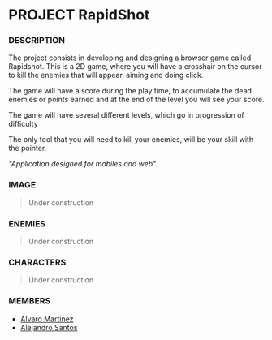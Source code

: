 # PROJECT RapidShot

### DESCRIPTION

The project consists in developing and designing a browser game called Rapidshot. This is a 2D game, where you will have a crosshair on the cursor to kill the enemies that will appear, aiming and doing click.

The game will have a score during the play time, to accumulate the dead enemies or points earned and at the end of the level you will see your score.

The game will have several different levels, which go in progression of difficulty

The only tool that you will need to kill your enemies, will be your skill with the pointer.


*"Application designed for mobiles and web".*



### IMAGE

>Under construction



### ENEMIES

>Under construction



### CHARACTERS

>Under construction



### MEMBERS 

* [Alvaro Martinez](https://github.com/AlvaroMartinez123)
* [Alejandro Santos](https://github.com/AlejandroSantosS)